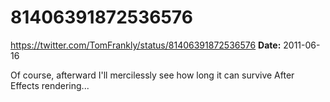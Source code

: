 # 81406391872536576
https://twitter.com/TomFrankly/status/81406391872536576
**Date:** 2011-06-16

Of course, afterward I'll mercilessly see how long it can survive After Effects rendering...
